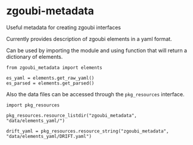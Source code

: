 # zgoubi-metadata

Useful metadata for creating zgoubi interfaces

Currently provides description of zgoubi elements in a yaml format.

Can be used by importing the module and using function that will return a dictionary of elements.

```
from zgoubi_metadata import elements

es_yaml = elements.get_raw_yaml()
es_parsed = elements.get_parsed()

```

Also the data files can be accessed through the `pkg_resources` interface.

```
import pkg_resources

pkg_resources.resource_listdir("zgoubi_metadata", "data/elements_yaml/")

drift_yaml = pkg_resources.resource_string("zgoubi_metadata", "data/elements_yaml/DRIFT.yaml")
```
